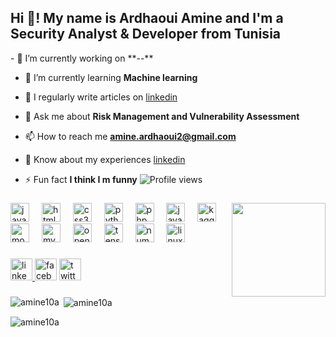 <h2 align="left">Hi 👋! My name is Ardhaoui Amine and I'm a Security Analyst & Developer  from Tunisia</h2>
- 🔭 I’m currently working on **--**

- 🌱 I’m currently learning **Machine learning**

- 📝 I regularly write articles on [linkedin](https://www.linkedin.com/in/ardhaoui-amine-83b242233/)

- 💬 Ask me about **Risk Management and Vulnerability Assessment**

- 📫 How to reach me **amine.ardhaoui2@gmail.com**

- 📄 Know about my experiences [linkedin](https://www.linkedin.com/in/ardhaoui-amine-83b242233/)

- ⚡ Fun fact **I think I m funny**
![Profile views](https://visitor-badge.glitch.me/badge?page_id=amine10a..) 

###

<img align="right" height="150" src="https://media.giphy.com/media/v1.Y2lkPTc5MGI3NjExajE0bDZwdWF1bWJydDdnNjJrbmpldDVnN2Z0ZzYycXdzYTRrcWoweiZlcD12MV9pbnRlcm5hbF9naWZfYnlfaWQmY3Q9Zw/Vl4OUrJVseW94TMvov/giphy.gif"  />

###

<div align="left">
  <img src="https://cdn.jsdelivr.net/gh/devicons/devicon/icons/javascript/javascript-original.svg" height="30" alt="javascript logo"  />
  <img width="12" />
  <img src="https://cdn.jsdelivr.net/gh/devicons/devicon/icons/html5/html5-original.svg" height="30" alt="html5 logo"  />
  <img width="12" />
  <img src="https://cdn.jsdelivr.net/gh/devicons/devicon/icons/css3/css3-original.svg" height="30" alt="css3 logo"  />
  <img width="12" />
  <img src="https://cdn.jsdelivr.net/gh/devicons/devicon/icons/python/python-original.svg" height="30" alt="python logo"  />
  <img width="12" />
  <img src="https://cdn.jsdelivr.net/gh/devicons/devicon/icons/php/php-original.svg" height="30" alt="php logo"  />
  <img width="12" />
  <img src="https://cdn.jsdelivr.net/gh/devicons/devicon/icons/java/java-original-wordmark.svg" height="30" alt="java logo"  />
  <img width="12" />
  <img src="https://cdn.jsdelivr.net/gh/devicons/devicon/icons/kaggle/kaggle-original.svg" height="30" alt="kaggle logo"  />
  <img width="12" />
  <img src="https://cdn.jsdelivr.net/gh/devicons/devicon/icons/mongodb/mongodb-original.svg" height="30" alt="mongodb logo"  />
  <img width="12" />
  <img src="https://cdn.jsdelivr.net/gh/devicons/devicon/icons/mysql/mysql-original.svg" height="30" alt="mysql logo"  />
  <img width="12" />
  <img src="https://cdn.jsdelivr.net/gh/devicons/devicon/icons/opencv/opencv-original.svg" height="30" alt="opencv logo"  />
  <img width="12" />
  <img src="https://cdn.jsdelivr.net/gh/devicons/devicon/icons/tensorflow/tensorflow-original.svg" height="30" alt="tensorflow logo"  />
  <img width="12" />
  <img src="https://cdn.jsdelivr.net/gh/devicons/devicon/icons/numpy/numpy-original.svg" height="30" alt="numpy logo"  />
  <img width="12" />
  <img src="https://cdn.jsdelivr.net/gh/devicons/devicon/icons/linux/linux-original.svg" height="30" alt="linux logo"  />
</div>

###

<div align="left">
  <a href="https://www.linkedin.com/in/ardhaoui-amine-83b242233" target="_blank">
    <img src="https://img.shields.io/static/v1?message=LinkedIn&logo=linkedin&label=&color=0077B5&logoColor=white&labelColor=&style=for-the-badge" height="35" alt="linkedin logo"  />
  </a>
  <img src="https://img.shields.io/static/v1?message=Facebook&logo=facebook&label=&color=1877F2&logoColor=white&labelColor=&style=for-the-badge" height="35" alt="facebook logo"  />
  <a href="https://twitter.com/amine_ardhaoui" target="_blank">
    <img src="https://img.shields.io/static/v1?message=Twitter&logo=twitter&label=&color=1DA1F2&logoColor=white&labelColor=&style=for-the-badge" height="35" alt="twitter logo"  />
  </a>
</div>

###
<p><img align="left" src="https://github-readme-stats.vercel.app/api/top-langs?username=amine10a&show_icons=true&locale=en&layout=compact" alt="amine10a" /></p>

<p>&nbsp;<img align="center" src="https://github-readme-stats.vercel.app/api?username=amine10a&show_icons=true&locale=en" alt="amine10a" /></p>

<p><img align="center" src="https://github-readme-streak-stats.herokuapp.com/?user=amine10a" alt="amine10a" /></p>
